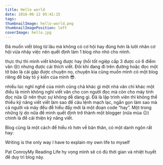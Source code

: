 ```yaml
---
title: Hello world
date: 2016-06-12 05:41:15
tags:
thumbnailImage: hello-world.png
thumbnailImagePosition: left
coverImage: hello.jpg
---
```

 Đã muốn viết blog từ lâu mà không có cơ hội hay đúng hơn là lười nhân cơ hội vừa nhảy việc nên quết định làm 1 blog nho nhỏ cho mình.
 <!--more-->
thực thự thì mình viết không được hay (hồi tốt ngiệp cấp 3 được có 6 điểm văn 😢) nhưng được cái thích viết. Đôi khi đang đi trên đường hoặc đọc một tờ báo là cải gặp được chuyện nọ, chuyện kia cũng muốn mình có một blog riêng để bày tỏ ý kiến của mình 😎.

nhiều lúc nghĩ nghề của mình cũng chả khác gì một nhà văn chỉ khác một điều là mình không nghỉ viết văn cho con người đọc mà còn cho máy tính đọc nữa 😜 nên thực sự không dễ dàng gì. Đã là lập trình viên thì không thể thiếu kỹ năng viết viết làm sao để câu lệnh mạch lạc, ngắn gọn làm sao mà cả người và máy đều đễ hiểu đấy mới là một đoạn code “hay”. Một trong những lý do nữa để mình quết định trở thành một blogger (nửa mùa 😐) chính là để cải thiện kỹ năng viết.

Blog cũng là một cách để hiểu rõ hơn về bản thân, có một danh ngôn rất hay:

Writing is the only way I have to explain my own life to myself

Pat ConroyMy Reading Life
hy vọng mình sẽ có đủ thời gian và nhiệt huyết để duy trì blog này.